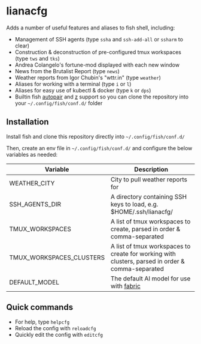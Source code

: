 # lianacfg

Adds a number of useful features and aliases to fish shell, including:

- Management of SSH agents (type `ssha` and `ssh-add-all` or `ssharm` to clear)
- Construction & deconstruction of pre-configured tmux workspaces (type `tws` and `tks`)
- Andrea Colangelo's fortune-mod displayed with each new window
- News from the Brutalist Report (type `news`)
- Weather reports from Igor Chubin's "wttr.in" (type `weather`)
- Aliases for working with a terminal (type `i` or `l`)
- Aliases for easy use of kubectl & docker (type `k` or `dps`)
- Builtin fish [autopair](https://github.com/jorgebucaran/autopair.fish) and [z](https://github.com/jethrokuan/z) support so you can clone the repository into your `~/.config/fish/conf.d/` folder

## Installation

Install fish and clone this repository directly into `~/.config/fish/conf.d/`

Then, create an env file in `~/.config/fish/conf.d/` and configure the below variables as needed:

Variable | Description
-- | --
| WEATHER_CITY | City to pull weather reports for
| SSH_AGENTS_DIR | A directory containing SSH keys to load, e.g. $HOME/.ssh/lianacfg/
| TMUX_WORKSPACES | A list of tmux workspaces to create, parsed in order & comma-separated
| TMUX_WORKSPACES_CLUSTERS | A list of tmux workspaces to create for working with clusters, parsed in order & comma-separated
| DEFAULT_MODEL | The default AI model for use with [fabric](https://github.com/danielmiessler/fabric)

## Quick commands

- For help, type `helpcfg`
- Reload the config with `reloadcfg`
- Quickly edit the config with `editcfg`
